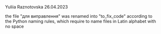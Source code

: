 Yuliia Raznotovska 
26.04.2023

the file "для виправлення" was renamed into "to_fix_code" according to the Python naming rules, which require to name files in Latin alphabet with no space